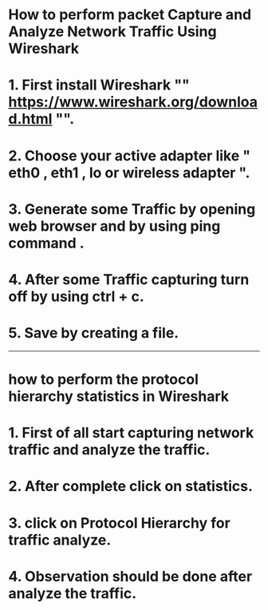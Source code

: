 #   How to perform packet Capture and Analyze Network Traffic Using Wireshark
#       1. First install Wireshark "" https://www.wireshark.org/download.html "".
#       2. Choose your active adapter like " eth0 , eth1 , lo or wireless adapter ".
#       3. Generate some Traffic by opening web browser and by using ping command .
#       4. After some Traffic capturing turn off by using ctrl + c.
#       5. Save by creating a file.
____________________________________________________________________________________________
#    how to perform the protocol hierarchy statistics in Wireshark
#       1. First of all start capturing network traffic and analyze the traffic.
#       2. After complete click on statistics.
#       3. click on Protocol Hierarchy for traffic analyze.
#       4. Observation should be done after analyze the traffic.
